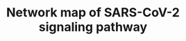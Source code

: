 ---
annotations:
- id: DOID:2945
  parent: disease by infectious agent
  type: Disease Ontology
  value: severe acute respiratory syndrome
- id: PW:0000013
  parent: disease pathway
  type: Pathway Ontology
  value: disease pathway
- id: PW:0001308
  parent: disease pathway
  type: Pathway Ontology
  value: respiratory system disease pathway
authors:
- Keshav
- Fehrhart
- Eweitz
- Egonw
- Susan
citedin:
- link: PMC9377275
- link: PMC8237035
description: A schematic representation of the SARS-CoV-2 signaling pathway. The pathway
  map represents protein-protein interactions and the downstream molecular events
  regulated by SARS-CoV-2 including molecular association, catalysis, and gene regulation
  events. Each events are color coded as described in the pathway legend. Information
  pertaining to site and residue of post-translational modification are also included
  in the pathway map.
last-edited: 2022-01-11
ndex: 50d8b082-5c75-11ec-b3be-0ac135e8bacf
organisms:
- Homo sapiens
redirect_from:
- /index.php/Pathway:WP5115
- /instance/WP5115
revision: null
schema-jsonld:
- '@context': https://schema.org/
  '@id': https://wikipathways.github.io/pathways/WP5115.html
  '@type': Dataset
  creator:
    '@type': Organization
    name: WikiPathways
  description: A schematic representation of the SARS-CoV-2 signaling pathway. The
    pathway map represents protein-protein interactions and the downstream molecular
    events regulated by SARS-CoV-2 including molecular association, catalysis, and
    gene regulation events. Each events are color coded as described in the pathway
    legend. Information pertaining to site and residue of post-translational modification
    are also included in the pathway map.
  keywords:
  - ''
  - A1BG
  - ACE2
  - ACTB
  - ACTG1
  - ADAM9
  - AGT
  - AHR
  - AKT1
  - ALB
  - APOA1
  - APOA2
  - APOC1
  - APOD
  - APOH
  - APOL1
  - APOM
  - ATE1
  - ATG13
  - ATP13A3
  - 'ATP6AP1 '
  - BID
  - BIRC5
  - BST2
  - BTN3A1
  - C1QBP
  - C1R
  - C1S
  - C8A
  - CALC1
  - CAMK4
  - CARD11
  - CASP3
  - CASP5
  - CASP8
  - CASP9
  - CCL1
  - CCL11
  - CCL15
  - CCL2
  - CCL20
  - CCL21
  - CCL22
  - CCL26
  - CCL27
  - CCL3
  - CCL4
  - CCL5
  - CCL8
  - CCNB1
  - CCNB2
  - CCR5
  - CCR6
  - CD14
  - CD163
  - CD2
  - CD226
  - CD247
  - CD3E
  - CD3G
  - CD4
  - CD8A
  - CDK1
  - CEBPB
  - CFB
  - CFH
  - CFI
  - CFP
  - CLCC1
  - COL7A1
  - COQ8B
  - CPN1
  - CRP
  - CTSB
  - CTSD
  - CTSL
  - CTSZ
  - CXCL1
  - CXCL10
  - CXCL12
  - CXCL13
  - CXCL16
  - CXCL2
  - CXCL3
  - CXCL5
  - CXCL6
  - CXCL8
  - 'CXCL8 '
  - CXCL9
  - CXCR1
  - CXCR2
  - CXCR7
  - Cytochrome C
  - DDIT4
  - DDX58
  - DEPTOR
  - DUSP1
  - EGR1
  - EIF4A2
  - EIF4E
  - EIF4EBP1
  - ERLEC1
  - FAM83A
  - FAM98A
  - FGA
  - FGB
  - FGF2
  - FGG
  - FN1
  - FOS
  - FYN
  - G3BP1
  - G3BP2
  - GABARAPL2
  - GCSF
  - GGH
  - GMCSF
  - GP1BA
  - GSN
  - GTF2F2
  - GTSE1
  - HBB
  - HBD
  - HIF1A
  - HLA-DRA
  - HLA-DRB1
  - HLA-DRB4
  - HLA-DRB5
  - HP
  - HRG
  - HSPA8
  - IFI27
  - IFI44L
  - IFI6
  - IFIH1
  - IFIT1
  - IFITM1
  - IFITM3
  - IFN1
  - IFNA
  - IFNB1
  - IFNG
  - IGFBP3
  - IGHE
  - IGHG1
  - IGHG2
  - IGHG4
  - IGLC2
  - IGLL1
  - IKBKG
  - IL10
  - IL12A
  - IL13
  - IL16
  - IL17A
  - IL18
  - IL18RAP
  - IL1A
  - IL1B
  - IL1R2
  - IL1RA
  - IL21
  - IL22
  - IL23
  - IL2B
  - IL2R
  - IL33
  - IL4
  - IL5
  - IL6
  - IL7
  - IL8
  - IL9
  - INTS4
  - IP10
  - IRAK1
  - IRF27
  - IRF3
  - IRF9
  - ISG56
  - ISRE
  - ITCH
  - ITGA3
  - ITIH3
  - ITIH4
  - JAK1
  - JAK2
  - JUN
  - JUNB
  - LARP1
  - LBP
  - LCK
  - LDH
  - LGALS3BP
  - LRG1
  - M
  - MAP1LC3B
  - MAPK1
  - MAPK14
  - MAPK3
  - MAPK8
  - MARK2
  - MAVS
  - MCP1
  - MDN1
  - MIB1
  - MIP1A
  - MIP1B
  - MLST8
  - MMP25
  - MOV10
  - MTOR
  - MX1
  - MYD88
  - N
  - NBR1
  - NEK9
  - NFATC3
  - NFKB2
  - NKRF
  - NLRP1
  - NLRP3
  - NPTX1
  - NSP10
  - NSP13
  - NSP2
  - NSP6
  - NSP8
  - NSP9
  - NTRK1
  - OAS2
  - ORF3a
  - ORF6
  - ORF7a
  - ORF7b
  - ORF8
  - ORF9b
  - OS9
  - 'PARP2 '
  - PDGF
  - PF4
  - PI3K
  - PIAS1
  - PITRM1
  - PLA2G4A
  - PMPCB
  - PRAS40
  - PRG3
  - PRKCQ
  - PTGS2
  - PTPN6
  - RAC1
  - RAP1GDS1
  - RHEB
  - RPS6
  - RPS6KB1
  - RPTOR
  - RRAS
  - RRM2
  - RTN4
  - S
  - SAA1
  - SAA2
  - SARS-CoV-2
  - SDF2
  - SELP
  - SERPINA10
  - SERPINA5
  - SERPINE1
  - SIGMAR1
  - SKAP1
  - SMAD1
  - SMAD5
  - SQSTM1
  - SRP19
  - SRP54
  - SRP72
  - STAT1
  - STEAP3
  - TANK
  - TAX1BP1
  - TBK1
  - TBKBP1
  - TF
  - TGFBR2
  - TLE1
  - TLE3
  - TLE5
  - TLRs
  - TMPRSS2
  - TNF
  - TNFSF10
  - TOMM70
  - TP53I3
  - TPO
  - TRAC
  - TRAF2
  - TRAF3
  - TRAF6
  - TRBC1
  - TRIM59
  - TRO
  - TSC2
  - UGGT2
  - ULK1
  - UPF1
  - VEGFA
  - VPS11
  - VPS16
  - VPS18
  - VPS33A
  - VPS36
  - VPS41
  - WDR74
  - ZAP70
  license: CC0
  name: Network map of SARS-CoV-2 signaling pathway
seo: CreativeWork
title: Network map of SARS-CoV-2 signaling pathway
wpid: WP5115
---